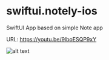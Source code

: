 # swiftui.notely-ios
SwiftUI App based on simple Note app

URL: https://youtu.be/9lboESQP9xY

![alt text](https://drive.google.com/file/d/1xUWfRfXj9cKGlNL9C32WbaUDsf3ByNIZ/preview)
